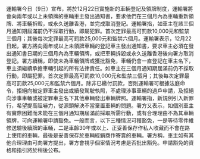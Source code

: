 運輸署今日（9日）宣布，將於12月22日實施新的車輛登記及領牌制度，運輸署將會向兩年或以上未領牌的車輛車主發出通知書，要求他們在三個月內為車輛重新領牌、將車輛拆毀，或永久送離香港，並完成取消登記。運輸署指，如車主在該三個月通知期屆滿前仍不採取行動，即屬犯罪。首次定罪最高可罰款10,000元和監禁三個月；其後每次定罪最高可罰款25,000元和監禁六個月。運輸署表示，12月22日起，署方將向兩年或以上未領牌車輛的登記車主發出通知書，要求車主必須在發出通知書日期的三個月內為車輛領牌，或把車輛拆毀或永久送離香港後向署方取消登記。署方續稱，即使未為車輛領牌或獲批豁免，車輛仍會一直登記在車主名下，車主須繼續承擔車輛引起的所有法律責任。如車主在三個月通知期屆滿前仍不採取行動，即屬犯罪。首次定罪最高可罰款10,000元和監禁三個月；其後每次定罪最高可罰款25,000元和監禁六個月。除非已繳付罰款，否則運輸署可根據法庭命令，拒絕向被定罪車主發出或續發駕駛執照，不處理涉事車輛的過戶申請，及拒絕向涉事車輛或被定罪車主名下其他車輛發出車輛牌照。運輸署指，新規例引入新罪行，希望提高阻嚇力，從源頭解決不當棄置車輛的問題。署方又表示，如個別車主有實際困難而未能在三個月通知期屆滿前採取所需行動，或有合理理由不為其車輛領牌，可向運輸署申請豁免。一般而言，以下三種情況可獲豁免，一是等待零件維修送驗後續牌的車輛，二是車齡30年或以上、正妥善保存作私人收藏而不會在路上使用的車輛，最後是妥善保存於車輛經銷商作寄賣的車輛。署方稱，車主如有其他合理理由可向署方提出，署方會視乎個案情況考慮是否批出豁免。申請豁免的資格和指引將於稍後公布。